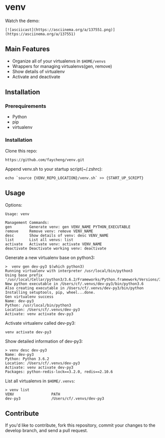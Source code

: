 # venv

Watch the demo:

```
[![asciicast](https://asciinema.org/a/137551.png)](https://asciinema.org/a/137551)
```

##  Main Features

* Organize all of your virtualenvs in `$HOME/venvs`
* Wrappers for managing virtualenvs(gen, remove)
* Show details of virtualenv
* Activate and deactivate


## Installation

### Prerequirements

* Python
* pip
* virtualenv

### Installation

Clone this repo:

```
https://github.com/faycheng/venv.git
```

Append venv.sh to your startup script(~/.zshrc):

```
echo `source {VENV_REPO_LOCATION}/venv.sh` >> {START_UP_SCRIPT}
```


## Usage

Options:

```
Usage: venv

Management Commands:
gen        Generate venv: gen VENV_NAME PYTHON_EXECUTABLE
remove     Remove venv: remove VENV_NAME
desc       Show details of venv: desc VENV_NAME
list       List all venvs: list
activate   Activate venv: activate VENV_NAME
deactivate Deactivate working venv: deactivate
```

Generate a new virtualenv base on python3:

```
>  venv gen dev-py3 $(which python3)
Running virtualenv with interpreter /usr/local/bin/python3
Using base prefix '/usr/local/Cellar/python3/3.6.2/Frameworks/Python.framework/Versions/3.6'
New python executable in /Users/cf/.venvs/dev-py3/bin/python3.6
Also creating executable in /Users/cf/.venvs/dev-py3/bin/python
Installing setuptools, pip, wheel...done.
Gen virtualenv success
Name: dev-py3
Python: /usr/local/bin/python3
Location: /Users/cf/.venvs/dev-py3
Activate: venv activate dev-py3
```

Activate virtualenv called dev-py3:

```
venv activate dev-py3
```

Show detailed information of dev-py3:

```
> venv desc dev-py3
Name: dev-py3
Python: Python 3.6.2
Location: /Users/cf/.venvs/dev-py3
Activate: venv activate dev-py3
Packages: python-redis-lock==3.2.0, redis==2.10.6
```

List all virtualenvs in `$HOME/.venvs`:

```
> venv list
VENV                 PATH
dev-py3              /Users/cf/.venvs/dev-py3
```


## Contribute

If you'd like to contribute, fork this repository, commit your changes to the develop branch, and send a pull request.

